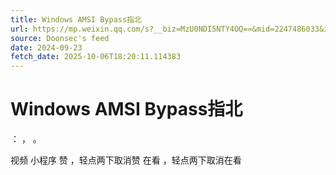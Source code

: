 ```yaml
---
title: Windows AMSI Bypass指北
url: https://mp.weixin.qq.com/s?__biz=MzU0NDI5NTY4OQ==&mid=2247486033&idx=1&sn=d33e51f6fdeaa944415ca43008465711
source: Doonsec's feed
date: 2024-09-23
fetch_date: 2025-10-06T18:20:11.114383
---
```


# Windows AMSI Bypass指北

：
，
。

视频
小程序
赞
，轻点两下取消赞
在看
，轻点两下取消在看